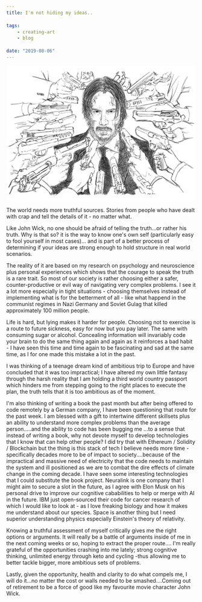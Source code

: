```yaml
---
title: I'm not hiding my ideas..

tags:
    - creating-art
    - blog	

date: "2019-08-06"
---
```


<img src="SmartSelect_20190806-035207_Sketch.jpg" alt="johnwick" width="700px" />
<br/>

The world needs more truthful sources. Stories from people who have dealt with crap and tell the details of it - no matter what.

Like John Wick, no one should be afraid of telling the truth...or rather his truth. Why is that so? it is the way to know one's own self (particularly easy to fool yourself in most cases)... and is part of a better process of determining if your ideas are strong enough to hold structure in real world scenarios. 

The reality of it are based on my research on psychology and neuroscience plus personal experiences which shows that the courage to speak the truth is a rare trait. So most of our society is rather choosing either a safer, counter-productive or evil way of navigating very complex problems. I see it a lot more especially in tight situations - choosing themselves instead of implementing what is for the betterment of all - like what happend in the communist regimes in Nazi Germany and Soviet Gulag that killed approximately 100 million people. 

Life is hard, but lying makes it harder for people. Choosing not to exercise is a route to future sickness, easy for now but you pay later. The same with consuming sugar or alcohol. Concealing information will invariably code your brain to do the same thing again and again as it reinforces a bad habit - I have seen this time and time again to be fascinating and sad at the same time, as I for one made this mistake a lot in the past. 

I was thinking of a teenage dream kind of ambitious trip to Europe and have concluded that it was too impractical; I have altered my own little fantasy through the harsh reality that I am holding a third world country passport which hinders me from stepping going to the right places to execute the plan, the truth tells that it is too ambitious as of the moment. 

I'm also thinking of writing a book the past month but after being offered to code remotely by a German company, I have been questioning that route for the past week. I am blessed with a gift to intertwine different skillsets plus an ability to understand more complex problems than the average person.....and the ability to code has been bugging me ...to a sense that instead of writing a book, why not devote myself to develop technologies that I know that can help other people? I did try that with Ethereum / Solidity / Blockchain but the thing is this stack of tech I believe needs more time - specifically decades more to be of impact to society....because of the impractical and massive need of electricity that the code needs to maintain the system and ill  positioned as we are to combat the dire effects of climate change in the coming decade. I have seen some interesting technologies that I could substitute the book project. Neuralink is one company that I might aim to secure a slot in the future, as I  agree with Elon Musk on his personal drive to improve our cognitive cababilities to help or merge with AI in the future. IBM just open-sourced their code for cancer research of which I would like to look at - as I love freaking biology and how it makes me understand about our species. Space is another thing but I need superior understanding physics especially Einstein's theory of relativity. 

Knowing a truthful assessment of myself critically gives me the right options or arguments. It will really be a battle of arguments inside of me in the next coming weeks or so, hoping to extract the proper route.... I'm really grateful of the opportunities crashing into me lately; strong cognitive thinking, unlimited energy through keto and cycling -thus allowing me to better tackle bigger, more ambitious sets of problems.

Lastly, given the opportunity, health and clarity to do what compels me, I will do it...no matter the cost or walls needed to be smashed....Coming out of retirement to be a force of good like my favourite movie character John Wick.






